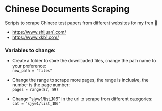 # Chinese Documents Scraping
Scripts to scrape Chinese test papers from different websites for my fren :chicken:
* https://www.shijuan1.com/
* https://www.xkb1.com/

### Variables to change:
* Create a folder to store the downloaded files, change the path name to your preference: <br>
`new_path = "files"`

* Change the range to scrape more pages, the range is inclusive, the number is the page number: <br>
`pages = range(87, 89) `
    
* Change "sjyw1/list_106" in the url to scrape from different categories: <br>
`cat = "sjyw1/list_106"`
